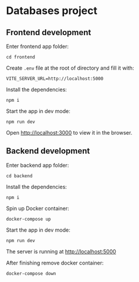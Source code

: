 # Databases project

## Frontend development

Enter frontend app folder:

`cd frontend`

Create `.env` file at the root of directory and fill it with:

`VITE_SERVER_URL=http://localhost:5000`

Install the dependencies:

`npm i`

Start the app in dev mode:

`npm run dev`

Open [http://localhost:3000](http://localhost:3000) to view it in the browser.

## Backend development

Enter backend app folder:

`cd backend`

Install the dependencies:

`npm i`

Spin up Docker container:

`docker-compose up`

Start the app in dev mode:

`npm run dev`

The server is running at [http://localhost:5000](http://localhost:5000)

After finishing remove docker container:

`docker-compose down`
